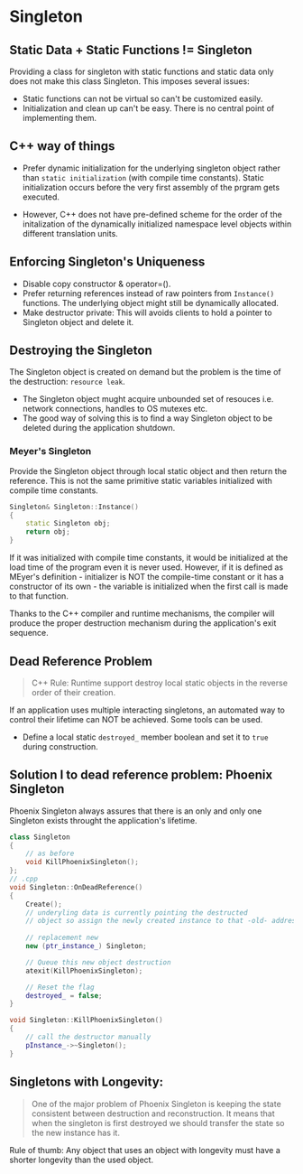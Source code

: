 # Singleton

## Static Data + Static Functions != Singleton
Providing a class for singleton with static functions and static data only does not make this class Singleton. This imposes several issues:
- Static functions can not be virtual so can't be customized easily.
- Initialization and clean up can't be easy. There is no central point of implementing them.

## C++ way of things
- Prefer dynamic initialization for the underlying singleton object rather than `static initialization` (with compile time constants). Static initialization occurs before the very first assembly of the prgram gets executed.

- However, C++ does not have pre-defined scheme for the order of the initalization of the dynamically initialized namespace level objects within different translation units.

## Enforcing Singleton's Uniqueness
- Disable copy constructor & operator=().
- Prefer returning references instead of raw pointers from `Instance()` functions. The underlying object might still be dynamically allocated.
- Make destructor private: This will avoids clients to hold a pointer to Singleton object and delete it.

## Destroying the Singleton
The Singleton object is created on demand but the problem is the time of the destruction: `resource leak`.
- The Singleton object mught acquire unbounded set of resouces i.e. network connections, handles to OS mutexes etc.
- The good way of solving this is to find a way Singleton object to be deleted during the application shutdown.

### Meyer's Singleton
Provide the Singleton object through local static object and then return the reference. This is not the same primitive static variables initialized with compile time constants.

```cpp
Singleton& Singleton::Instance()
{
    static Singleton obj;
    return obj;
}
```

If it was initialized with compile time constants, it would be initialized at the load time of the program even it is never used. However, if it is defined as MEyer's definition - initializer is NOT the compile-time constant or it has a constructor of its own - the variable is initialized when the first call is made to that function.

Thanks to the C++ compiler and runtime mechanisms, the compiler will produce the proper destruction mechanism during the application's exit sequence.

## Dead Reference Problem
 > C++ Rule: Runtime support destroy local static objects in the reverse order of their creation.

 If an application uses multiple interacting singletons, an automated way to control their lifetime can NOT be achieved. Some tools can be used.
- Define a local static `destroyed_` member boolean and set it to `true` during construction.

## Solution I to dead reference problem: Phoenix Singleton
Phoenix Singleton always assures that there is an only and only one Singleton exists throught the application's lifetime.
```cpp
class Singleton
{
    // as before
    void KillPhoenixSingleton();
};
// .cpp
void Singleton::OnDeadReference()
{
    Create();
    // underyling data is currently pointing the destructed
    // object so assign the newly created instance to that -old- address
    
    // replacement new
    new (ptr_instance_) Singleton;

    // Queue this new object destruction
    atexit(KillPhoenixSingleton);

    // Reset the flag
    destroyed_ = false;
}

void Singleton::KillPhoenixSingleton()
{
    // call the destructor manually
    pInstance_->~Singleton();
}
```
## Singletons with Longevity:
> One of the major problem of Phoenix Singleton is keeping the state consistent between destruction and reconstruction. It means that when the singleton is first destroyed we should transfer the state so the new instance has it.

Rule of thumb: Any object that uses an object with longevity must have a shorter longevity than the used object.

